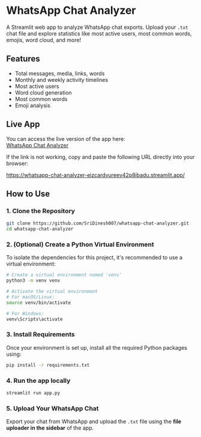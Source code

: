 # WhatsApp Chat Analyzer

A Streamlit web app to analyze WhatsApp chat exports. Upload your `.txt` chat file and explore statistics like most active users, most common words, emojis, word cloud, and more!

## Features

- Total messages, media, links, words
- Monthly and weekly activity timelines
- Most active users 
- Word cloud generation
- Most common words
- Emoji analysis

## Live App
You can access the live version of the app here:  
[WhatsApp Chat Analyzer](https://whatsapp-chat-analyzer-ejzcardvureev42p8ibadu.streamlit.app/)

If the link is not working, copy and paste the following URL directly into your browser:

https://whatsapp-chat-analyzer-ejzcardvureev42p8ibadu.streamlit.app/

## How to Use

### 1. Clone the Repository

```bash
git clone https://github.com/SriDinesh007/whatsapp-chat-analyzer.git
cd whatsapp-chat-analyzer
```

### 2. (Optional) Create a Python Virtual Environment

To isolate the dependencies for this project, it's recommended to use a virtual environment:

```bash
# Create a virtual environment named 'venv'
python3 -m venv venv

# Activate the virtual environment
# For macOS/Linux:
source venv/bin/activate

# For Windows:
venv\Scripts\activate
```


### 3. Install Requirements

Once your environment is set up, install all the required Python packages using:

```bash
pip install -r requirements.txt
```

### 4. Run the app locally

```bash
streamlit run app.py    
```

### 5. Upload Your WhatsApp Chat

Export your chat from WhatsApp and upload the `.txt` file using the **file uploader in the sidebar** of the app.
